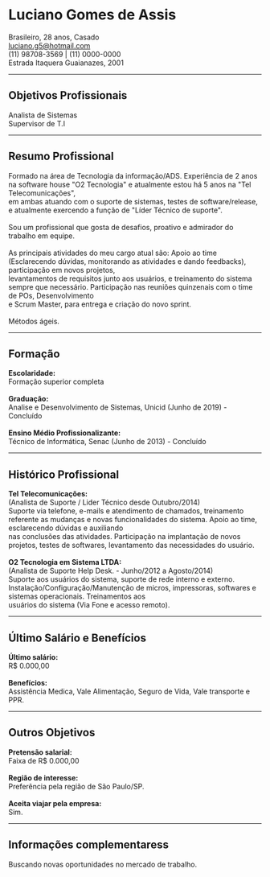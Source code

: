 <html lang="pt-br">
    <head>
        <meta charset="utf-8"
    </head>
     <body> 
        <h1>Luciano Gomes de Assis</h1>
        <p>Brasileiro, 28 anos, Casado<br>
        <a href="https://www.linkedin.com/in/luciano-gomes-b301106a//">luciano.g5@hotmail.com</a><br>
        (11) 98708-3569 | (11) 0000-0000<br>
        Estrada Itaquera Guaianazes, 2001
        </p> 
        <hr> 
        <h2>Objetivos Profissionais</h2>
        <p>Analista de Sistemas <br> Supervisor de T.I</p>
        <hr>
        <h2>Resumo Profissional</h2>  
        <p>Formado na área de Tecnologia da informação/ADS.
            Experiência de 2 anos na software house "O2 Tecnologia" e atualmente estou há 5 anos na "Tel Telecomunicações", <br> em
            ambas atuando com o suporte de sistemas, testes de software/release, e atualmente exercendo a função de "Líder Técnico
            de suporte".<br><br>
            Sou um profissional que gosta de desafios, proativo e admirador do trabalho em equipe. <br><br>
            As principais atividades do meu cargo atual são: Apoio ao time (Esclarecendo dúvidas, monitorando as atividades e dando
            feedbacks), participação em novos projetos, <br> levantamentos de requisitos junto aos usuários, e treinamento do sistema
            sempre que necessário. Participação nas reuniões quinzenais com o time de POs, Desenvolvimento <br>e Scrum Master, para entrega e criação do
            novo sprint. <br><br>
            Métodos ágeis.
        </p><hr>
        <h2>Formação</h2>
        <p>
            <strong>Escolaridade:</strong> <br> Formação superior completa <br><br>
            <strong>Graduação:</strong> <br> Analise e Desenvolvimento de Sistemas, Unicid (Junho de 2019) - Concluído <br><br>
            <strong>Ensino Médio Profissionalizante:</strong> <br> Técnico de Informática, Senac (Junho de 2013) - Concluído <br>
        </p><hr>
        <h2>Histórico Profissional</h2>
        <p> <b>Tel Telecomunicações:</b><br>
                    (Analista de Suporte / Lider Técnico desde Outubro/2014) <br>
                    Suporte via telefone, e-mails e atendimento de chamados, treinamento referente as mudanças e novas funcionalidades do sistema. Apoio ao time, esclarecendo dúvidas e auxiliando <br> 
                    nas conclusões das atividades. Participação na implantação de novos projetos, testes de softwares, 
                    levantamento das necessidades do usuário. <br><br>
            <strong>O2 Tecnologia em Sistema LTDA:</strong><br>
                    (Analista de Suporte Help Desk. - Junho/2012 a Agosto/2014) <br>
                    Suporte aos usuários do sistema, suporte de rede interno e externo. Instalação/Configuração/Manutenção de micros, impressoras, softwares e sistemas operacionais.
                    Treinamentos aos <br>usuários do sistema (Via Fone e acesso remoto).        
        </p><hr>
        <h2>Último Salário e Benefícios</h2>
        <p>
            <strong>Último salário:</strong><br> R$ 0.000,00 <br><br></li></ol> 
            <strong>Benefícios:</strong><br> Assistência Medica, Vale Alimentação, Seguro de Vida, Vale transporte e PPR. </li></ol>
        </p><hr>
        <h2>Outros Objetivos</h2>
        <p>
            <strong>Pretensão salarial:</strong><br> Faixa de R$ 0.000,00 <br><br></li> 
            <strong>Região de interesse:</strong><br> Preferência pela região de São Paulo/SP. <br><br>
            <strong>Aceita viajar pela empresa:</strong><br> Sim.
        </p><hr>
        <h2>Informações complementaress</h2></h2>
        <p>Buscando novas oportunidades no mercado de trabalho.</p><br>
    </body> 
</html>


